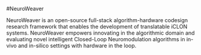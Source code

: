 #NeuroWeaver

NeuroWeaver is an open-source full-stack algorithm-hardware codesign research framework that enables the development of translatable iCLON systems. NeuroWeaver empowers innovating in the algorithmic domain and evaluating novel intelligent Closed-Loop Neuromodulation algorithms in in-vivo and in-silico settings with hardware in the loop.
